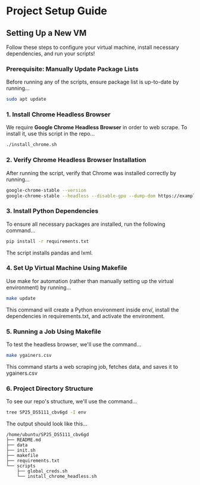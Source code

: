 # Project Setup Guide

## **Setting Up a New VM**
Follow these steps to configure your virtual machine, install necessary dependencies, and run your scripts!

### **Prerequisite: Manually Update Package Lists**
Before running any of the scripts, ensure package list is up-to-date by running...
```bash
sudo apt update
```

### **1. Install Chrome Headless Browser**
We require **Google Chrome Headless Browser** in order to web scrape. To install it, use this script in the repo...
```bash
./install_chrome.sh
```

### **2. Verify Chrome Headless Browser Installation**
After running the script, verify that Chrome was installed correctly by running...
```bash
google-chrome-stable --version
google-chrome-stable --headless --disable-gpu --dump-dom https://example.com/
```

### **3. Install Python Dependencies**
To ensure all necessary packages are installed, run the following command...
```bash
pip install -r requirements.txt
```
The script installs pandas and lxml.

### **4. Set Up Virtual Machine Using Makefile**
Use make for automation (rather than manually setting up the virtual environment) by running...
```bash
make update
```
This command will create a Python environment inside env/, install the dependencies in requirements.txt, and activate the environment.

### **5. Running a Job Using Makefile**
To test the headless browser, we'll use the command...
```bash
make ygainers.csv
```
This command starts a web scraping job, fetches data, and saves it to ygainers.csv

### **6. Project Directory Structure**
To see our repo's structure, we'll use the command...
```bash
tree SP25_DS5111_cbv6gd -I env
```
The output should look like this...
```
/home/ubuntu/SP25_DS5111_cbv6gd
├── README.md
├── data
├── init.sh
├── makefile
├── requirements.txt
└── scripts
    ├── global_creds.sh
    └── install_chrome_headless.sh
```
